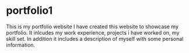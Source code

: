 # portfolio1
This is my portfolio website
I have created this website to showcase my portfolio.
It inlcudes my work experience, projects i have worked on, my skill set. 
In addition it includes a description of myself with some personal information.













